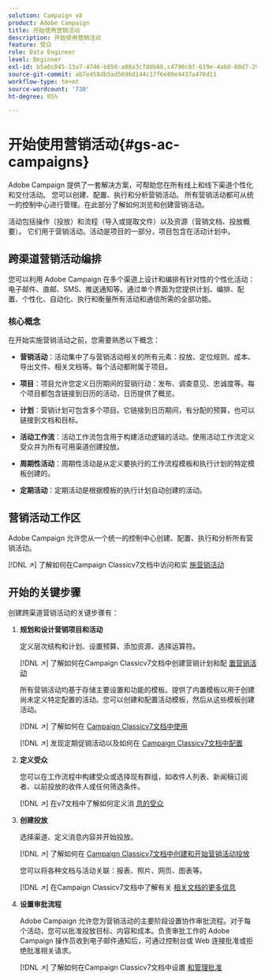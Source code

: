 ```yaml
---
solution: Campaign v8
product: Adobe Campaign
title: 开始使用营销活动
description: 开始使用营销活动
feature: 受众
role: Data Engineer
level: Beginner
exl-id: b5a6c845-13a7-4746-b856-a08a3cf80b66,c4798c8f-619e-4a60-80d7-29b9e4c61168
source-git-commit: ab7e458db5ad5696d144c17f6e89e4437a476d11
workflow-type: tm+mt
source-wordcount: '730'
ht-degree: 85%

---
```


# 开始使用营销活动{#gs-ac-campaigns}

Adobe Campaign 提供了一套解决方案，可帮助您在所有线上和线下渠道个性化和交付活动。 您可以创建、配置、执行和分析营销活动。 所有营销活动都可从统一的控制中心进行管理。在此部分了解如何浏览和创建营销活动。

活动包括操作（投放）和流程（导入或提取文件）以及资源（营销文档、投放概要）。 它们用于营销活动。活动是项目的一部分，项目包含在活动计划中。

## 跨渠道营销活动编排

您可以利用 Adobe Campaign 在多个渠道上设计和编排有针对性的个性化活动：电子邮件、直邮、SMS、推送通知等。通过单个界面为您提供计划、编排、配置、个性化、自动化、执行和衡量所有活动和通信所需的全部功能。

### 核心概念

在开始实施营销活动之前，您需要熟悉以下概念：

* **营销活动**：活动集中了与营销活动相关的所有元素：投放、定位规则、成本、导出文件、相关文档等。每个活动都附属于项目。

* **项目**：项目允许您定义日历期间的营销行动：发布、调查意见、忠诚度等。每个项目都包含链接到日历的活动，日历提供了概览。

* **计划**：营销计划可包含多个项目。它链接到日历期间，有分配的预算，也可以链接到文档和目标。

* **活动工作流**：活动工作流包含用于构建活动逻辑的活动。使用活动工作流定义受众并为所有可用渠道创建投放。

* **周期性活动**：周期性活动是从定义要执行的工作流程模板和执行计划的特定模板创建的。

* **定期活动**：定期活动是根据模板的执行计划自动创建的活动。

## 营销活动工作区

Adobe Campaign 允许您从一个统一的控制中心创建、配置、执行和分析所有营销活动。

[!DNL :arrow_upper_right:] 了解如何在Campaign Classicv7文档中访问和实 [施营销活动](https://experienceleague.adobe.com/docs/campaign-classic/using/orchestrating-campaigns/about-marketing-campaigns/accessing-marketing-campaigns.html?lang=zh-Hans#orchestrating-campaigns)


## 开始的关键步骤

创建跨渠道营销活动的关键步骤有：

1. **规划和设计营销项目和活动**

   定义层次结构和计划、设置预算、添加资源、选择运算符。

   [!DNL :arrow_upper_right:] 了解如何在Campaign Classicv7文档中创建营销计划和配 [置营销活动](https://experienceleague.adobe.com/docs/campaign-classic/using/orchestrating-campaigns/orchestrate-campaigns/setting-up-marketing-campaigns.html?lang=zh-Hans#creating-plan-and-program-hierarchy)

   所有营销活动均基于存储主要设置和功能的模板。提供了内置模板以用于创建尚未定义特定配置的活动。您可以创建和配置活动模板，然后从这些模板创建活动。

   [!DNL :arrow_upper_right:] 了解如何在 [Campaign Classicv7文档中使用](https://experienceleague.adobe.com/docs/campaign-classic/using/orchestrating-campaigns/orchestrate-campaigns/marketing-campaign-templates.html?lang=zh-Hans#orchestrating-campaigns)

   [!DNL :arrow_upper_right:] 发现定期促销活动以及如何在 [Campaign Classicv7文档中配置](https://experienceleague.adobe.com/docs/campaign-classic/using/orchestrating-campaigns/orchestrate-campaigns/setting-up-marketing-campaigns.html?lang=zh-Hans#recurring-and-periodic-campaigns)

1. **定义受众**

   您可以在工作流程中构建受众或选择现有群组，如收件人列表、新闻稿订阅者、以前投放的收件人或任何筛选条件。

   [!DNL :arrow_upper_right:] 在v7文档中了解如何定义消 [息的受众](https://experienceleague.adobe.com/docs/campaign-classic/using/orchestrating-campaigns/orchestrate-campaigns/marketing-campaign-target.html?lang=zh-Hans#orchestrating-campaigns)

1. **创建投放**

   选择渠道、定义消息内容并开始投放。

   [!DNL :arrow_upper_right:] 了解如何在 [Campaign Classicv7文档中创建和开始营销活动投放](https://experienceleague.adobe.com/docs/campaign-classic/using/orchestrating-campaigns/orchestrate-campaigns/marketing-campaign-deliveries.html?lang=zh-Hans#creating-deliveries)

   您可以将各种文档与活动关联：报表、照片、网页、图表等。

   [!DNL :arrow_upper_right:] 在Campaign Classicv7文档中了解有关 [相关文档的更多信息](https://experienceleague.adobe.com/docs/campaign-classic/using/orchestrating-campaigns/orchestrate-campaigns/marketing-campaign-assets.html?lang=zh-Hans#adding-documents)

1. **设置审批流程**

   Adobe Campaign 允许您为营销活动的主要阶段设置协作审批流程。对于每个活动，您可以批准投放目标、内容和成本。负责审批工作的 Adobe Campaign 操作员收到电子邮件通知后，可通过控制台或 Web 连接批准或拒绝批准相关请求。

   [!DNL :arrow_upper_right:] 了解如何在Campaign Classicv7文档中设置 [和管理批准](https://experienceleague.adobe.com/docs/campaign-classic/using/orchestrating-campaigns/orchestrate-campaigns/marketing-campaign-approval.html?lang=zh-Hans#orchestrating-campaigns)

